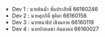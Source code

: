 - Dev 1 : นายต้นน้ำ ซันประสิทธิ์ 66160246
- Dev 2 : นายศุภกิติ์ ชุติมา 66160158
- Dev 3 : นายชนาธิป เชิงฉลาด 66160119
- Dev 4 : นายปาลเดชา อ้นมงคล 66160027